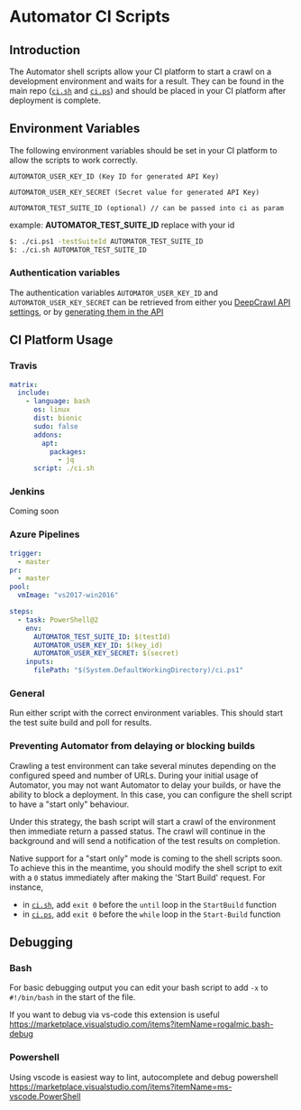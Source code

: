 # Automator CI Scripts

## Introduction

The Automator shell scripts allow your CI platform to start a crawl on a development environment and waits for a result. They can be found in the main repo ([`ci.sh`](https://github.com/deepcrawl/automator-sdk/blob/master/ci.sh) and [`ci.ps`](https://github.com/deepcrawl/automator-sdk/blob/master/ci.ps)) and should be placed in your CI platform after deployment is complete.

## Environment Variables

The following environment variables should be set in your CI platform to allow the scripts to work correctly.

```
AUTOMATOR_USER_KEY_ID (Key ID for generated API Key)

AUTOMATOR_USER_KEY_SECRET (Secret value for generated API Key)

AUTOMATOR_TEST_SUITE_ID (optional) // can be passed into ci as param
```

example:
**AUTOMATOR_TEST_SUITE_ID** replace with your id

```bash
$: ./ci.ps1 -testSuiteId AUTOMATOR_TEST_SUITE_ID
$: ./ci.sh AUTOMATOR_TEST_SUITE_ID
```
### Authentication variables
The authentication variables `AUTOMATOR_USER_KEY_ID` and `AUTOMATOR_USER_KEY_SECRET` can be retrieved from either you [DeepCrawl API settings](https://app.deepcrawl.com/dc-api), or by [generating them in the API](https://deepcrawl.github.io/automator-sdk/#/authentication)

## CI Platform Usage

### Travis

```yaml
matrix:
  include:
    - language: bash
      os: linux
      dist: bionic
      sudo: false
      addons:
        apt:
          packages:
            - jq
      script: ./ci.sh
```

### Jenkins
Coming soon

### Azure Pipelines

```yaml
trigger:
  - master
pr:
  - master
pool:
  vmImage: "vs2017-win2016"

steps:
  - task: PowerShell@2
    env:
      AUTOMATOR_TEST_SUITE_ID: $(testId)
      AUTOMATOR_USER_KEY_ID: $(key_id)
      AUTOMATOR_USER_KEY_SECRET: $(secret)
    inputs:
      filePath: "$(System.DefaultWorkingDirectory)/ci.ps1"
```

### General

Run either script with the correct environment variables. This should start the test suite build and poll for results.

### Preventing Automator from delaying or blocking builds
Crawling a test environment can take several minutes depending on the configured speed and number of URLs. During your initial usage of Automator, you may not want Automator to delay your builds, or have the ability to block a deployment.
In this case, you can configure the shell script to have a "start only" behaviour. 

Under this strategy, the bash script will start a crawl of the environment then immediate return a passed status. The crawl will continue in the background and will send a notification of the test results on completion.

Native support for a "start only" mode is coming to the shell scripts soon. To achieve this in the meantime, you should modify the shell script to exit with a `0` status immediately after making the 'Start Build' request.
For instance,
- in [`ci.sh`](https://github.com/deepcrawl/automator-sdk/blob/master/ci.sh), add `exit 0` before the `until` loop in the `StartBuild` function
- in [`ci.ps`](https://github.com/deepcrawl/automator-sdk/blob/master/ci.ps), add `exit 0` before the `while` loop in the `Start-Build` function

## Debugging

### Bash

For basic debugging output you can edit your bash script to add `-x` to `#!/bin/bash` in the start of the file.

If you want to debug via vs-code this extension is useful https://marketplace.visualstudio.com/items?itemName=rogalmic.bash-debug

### Powershell

Using vscode is easiest way to lint, autocomplete and debug powershell
https://marketplace.visualstudio.com/items?itemName=ms-vscode.PowerShell

